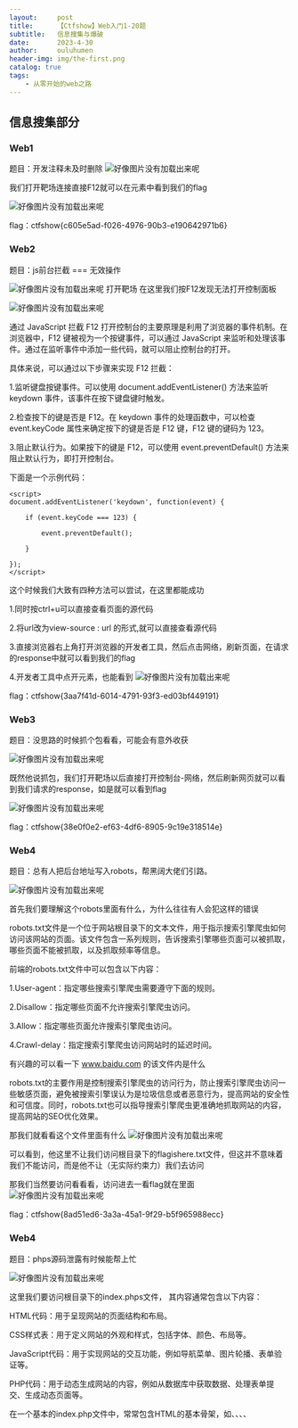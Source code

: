 ```yaml
---
layout:     post   				    
title:      【Ctfshow】Web入门1-20题		
subtitle:   信息搜集与爆破
date:       2023-4-30 				
author:     ouluhumen 						
header-img: img/the-first.png 	
catalog: true 						
tags:								
    - 从零开始的web之路
---
```


## 信息搜集部分
### Web1
题目：开发注释未及时删除
![好像图片没有加载出来呢](/img/ctfshow/web/web1-1.png)

我们打开靶场连接直接F12就可以在元素中看到我们的flag

![好像图片没有加载出来呢](/img/ctfshow/web/web1-2.png)

flag：ctfshow{c605e5ad-f026-4976-90b3-e190642971b6}

### Web2
题目：js前台拦截 === 无效操作

![好像图片没有加载出来呢](/img/ctfshow/web/web2-1.png)
打开靶场
在这里我们按F12发现无法打开控制面板

![好像图片没有加载出来呢](/img/ctfshow/web/web2-2.png)

通过 JavaScript 拦截 F12 打开控制台的主要原理是利用了浏览器的事件机制。在浏览器中，F12 键被视为一个按键事件，可以通过 JavaScript 来监听和处理该事件。通过在监听事件中添加一些代码，就可以阻止控制台的打开。

具体来说，可以通过以下步骤来实现 F12 拦截：

1.监听键盘按键事件。可以使用 document.addEventListener() 方法来监听 keydown 事件，该事件在按下键盘键时触发。

2.检查按下的键是否是 F12。在 keydown 事件的处理函数中，可以检查 event.keyCode 属性来确定按下的键是否是 F12 键，F12 键的键码为 123。

3.阻止默认行为。如果按下的键是 F12，可以使用 event.preventDefault() 方法来阻止默认行为，即打开控制台。

下面是一个示例代码：
```
<script>
document.addEventListener('keydown', function(event) {
    
    if (event.keyCode === 123) {
      
        event.preventDefault();
    
    }
  
});
</script>
```
这个时候我们大致有四种方法可以尝试，在这里都能成功

1.同时按ctrl+u可以直接查看页面的源代码

2.将url改为view-source : url 的形式,就可以直接查看源代码

3.直接浏览器右上角打开浏览器的开发者工具，然后点击网络，刷新页面，在请求的response中就可以看到我们的flag

4.开发者工具中点开元素，也能看到
![好像图片没有加载出来呢](/img/ctfshow/web/web2-3.png)

flag：ctfshow{3aa7f41d-6014-4791-93f3-ed03bf449191}

### Web3
题目：没思路的时候抓个包看看，可能会有意外收获

![好像图片没有加载出来呢](/img/ctfshow/web/web3-1.png)

既然他说抓包，我们打开靶场以后直接打开控制台-网络，然后刷新网页就可以看到我们请求的response，如是就可以看到flag

![好像图片没有加载出来呢](/img/ctfshow/web/web3-2.png)

flag：ctfshow{38e0f0e2-ef63-4df6-8905-9c19e318514e}

### Web4
题目：总有人把后台地址写入robots，帮黑阔大佬们引路。

![好像图片没有加载出来呢](/img/ctfshow/web/web4-1.png)

首先我们要理解这个robots里面有什么，为什么往往有人会犯这样的错误

robots.txt文件是一个位于网站根目录下的文本文件，用于指示搜索引擎爬虫如何访问该网站的页面。该文件包含一系列规则，告诉搜索引擎哪些页面可以被抓取，哪些页面不能被抓取，以及抓取频率等信息。

前端的robots.txt文件中可以包含以下内容：

1.User-agent：指定哪些搜索引擎爬虫需要遵守下面的规则。

2.Disallow：指定哪些页面不允许搜索引擎爬虫访问。

3.Allow：指定哪些页面允许搜索引擎爬虫访问。

4.Crawl-delay：指定搜索引擎爬虫访问网站时的延迟时间。


有兴趣的可以看一下 www.baidu.com 的该文件内是什么

robots.txt的主要作用是控制搜索引擎爬虫的访问行为，防止搜索引擎爬虫访问一些敏感页面，避免被搜索引擎误认为是垃圾信息或者恶意行为，提高网站的安全性和可信度。同时，robots.txt也可以指导搜索引擎爬虫更准确地抓取网站的内容，提高网站的SEO优化效果。


那我们就看看这个文件里面有什么
![好像图片没有加载出来呢](/img/ctfshow/web/web4-2.png)

可以看到，他这里不让我们访问根目录下的flagishere.txt文件，但这并不意味着我们不能访问，而是他不让（无实际约束力）我们去访问

那我们当然要访问看看看，访问进去一看flag就在里面
![好像图片没有加载出来呢](/img/ctfshow/web/web4-3.png)

flag：ctfshow{8ad51ed6-3a3a-45a1-9f29-b5f965988ecc}

### Web4
题目：phps源码泄露有时候能帮上忙

![好像图片没有加载出来呢](/img/ctfshow/web/web5-1.png)

这里我们要访问根目录下的index.phps文件，
其内容通常包含以下内容：

HTML代码：用于呈现网站的页面结构和布局。

CSS样式表：用于定义网站的外观和样式，包括字体、颜色、布局等。

JavaScript代码：用于实现网站的交互功能，例如导航菜单、图片轮播、表单验证等。

PHP代码：用于动态生成网站的内容，例如从数据库中获取数据、处理表单提交、生成动态页面等。

在一个基本的index.php文件中，常常包含HTML的基本骨架，如<!DOCTYPE html>、<html>、<head>、<meta>、<title>等标签，以及<body>标签中的具体内容，如网站的导航栏、内容区域、页脚等。

而这些源码的泄露就会使得其漏洞变得更加明显变得易于被攻击，我们访问该文件，浏览器就会自动帮我们下载
![好像图片没有加载出来呢](/img/ctfshow/web/web5-2.png)
    
接下来我们使用notepad将其打开
    
![好像图片没有加载出来呢](/img/ctfshow/web/web5-3.png)

发现了flag
    
flag：ctfshow{3f3ac0a2-acc6-4908-8663-39eb7a1cf708}
